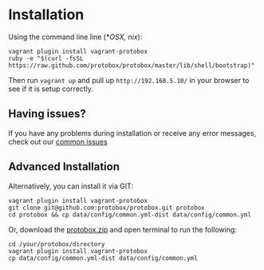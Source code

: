 # Installation

Using the command line line (**OSX, *nix**):

	vagrant plugin install vagrant-protobox
	ruby -e "$(curl -fsSL https://raw.github.com/protobox/protobox/master/lib/shell/bootstrap)"

Then run `vagrant up` and pull up `http://192.168.5.10/` in your browser to see if it is setup correctly.

## Having issues?

If you have any problems during installation or receive any error messages, check out our [common issues](issues.md)

## Advanced Installation

Alternatively, you can install it via GIT:

	vagrant plugin install vagrant-protobox
    git clone git@github.com:protobox/protobox.git protobox
    cd protobox && cp data/config/common.yml-dist data/config/common.yml

Or, download the [protobox.zip](https://github.com/protobox/protobox/archive/master.zip) and open terminal to run the following:

	cd /your/protobox/directory
	vagrant plugin install vagrant-protobox
	cp data/config/common.yml-dist data/config/common.yml
